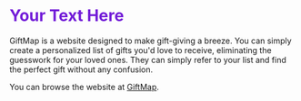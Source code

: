 # <span style="color:#731DD8;">Your Text Here</span>

GiftMap is a website designed to make gift-giving a breeze. You can simply create a personalized list of gifts you'd love to receive, eliminating the guesswork for your loved ones. They can simply refer to your list and find the perfect gift without any confusion.

You can browse the website at [GiftMap](https://giftmap.fly.dev).
